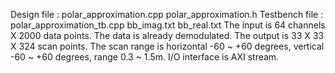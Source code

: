 Design file : 
   polar_approximation.cpp
   polar_approximation.h
Testbench file : 
    polar_approximation_tb.cpp
    bb_imag.txt
    bb_real.txt
The input is 64 channels X 2000 data points. The data is already demodulated. 
The output is 33 X 33 X 324 scan points.
The scan range is horizontal -60 ~ +60 degrees, vertical -60 ~ +60 degrees, range 0.3 ~ 1.5m.
I/O interface is AXI stream.
